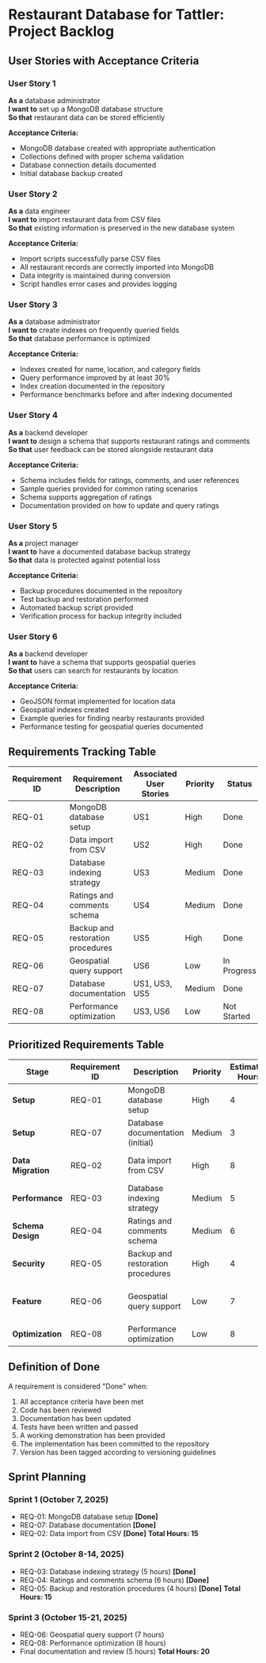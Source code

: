 # Restaurant Database for Tattler: Project Backlog

## User Stories with Acceptance Criteria

### User Story 1
**As a** database administrator  
**I want to** set up a MongoDB database structure  
**So that** restaurant data can be stored efficiently

**Acceptance Criteria:**
- MongoDB database created with appropriate authentication
- Collections defined with proper schema validation
- Database connection details documented
- Initial database backup created

### User Story 2
**As a** data engineer  
**I want to** import restaurant data from CSV files  
**So that** existing information is preserved in the new database system

**Acceptance Criteria:**
- Import scripts successfully parse CSV files
- All restaurant records are correctly imported into MongoDB
- Data integrity is maintained during conversion
- Script handles error cases and provides logging

### User Story 3
**As a** database administrator  
**I want to** create indexes on frequently queried fields  
**So that** database performance is optimized

**Acceptance Criteria:**
- Indexes created for name, location, and category fields
- Query performance improved by at least 30%
- Index creation documented in the repository
- Performance benchmarks before and after indexing documented

### User Story 4
**As a** backend developer  
**I want to** design a schema that supports restaurant ratings and comments  
**So that** user feedback can be stored alongside restaurant data

**Acceptance Criteria:**
- Schema includes fields for ratings, comments, and user references
- Sample queries provided for common rating scenarios
- Schema supports aggregation of ratings
- Documentation provided on how to update and query ratings

### User Story 5
**As a** project manager  
**I want to** have a documented database backup strategy  
**So that** data is protected against potential loss

**Acceptance Criteria:**
- Backup procedures documented in the repository
- Test backup and restoration performed
- Automated backup script provided
- Verification process for backup integrity included

### User Story 6
**As a** backend developer  
**I want to** have a schema that supports geospatial queries  
**So that** users can search for restaurants by location

**Acceptance Criteria:**
- GeoJSON format implemented for location data
- Geospatial indexes created
- Example queries for finding nearby restaurants provided
- Performance testing for geospatial queries documented

## Requirements Tracking Table

| Requirement ID | Requirement Description | Associated User Stories | Priority | Status |
|----------------|-------------------------|-------------------------|----------|--------|
| REQ-01 | MongoDB database setup | US1 | High | Done |
| REQ-02 | Data import from CSV | US2 | High | Done |
| REQ-03 | Database indexing strategy | US3 | Medium | Done |
| REQ-04 | Ratings and comments schema | US4 | Medium | Done |
| REQ-05 | Backup and restoration procedures | US5 | High | Done |
| REQ-06 | Geospatial query support | US6 | Low | In Progress |
| REQ-07 | Database documentation | US1, US3, US5 | Medium | Done |
| REQ-08 | Performance optimization | US3, US6 | Low | Not Started |

## Prioritized Requirements Table

| Stage | Requirement ID | Description | Priority | Estimated Hours | Sprint | Deliverable |
|-------|---------------|-------------|----------|-----------------|--------|-------------|
| **Setup** | REQ-01 | MongoDB database setup | High | 4 | 1 | Configured MongoDB instance |
| **Setup** | REQ-07 | Database documentation (initial) | Medium | 3 | 1 | Setup documentation in README |
| **Data Migration** | REQ-02 | Data import from CSV | High | 8 | 1 | Import scripts and verification |
| **Performance** | REQ-03 | Database indexing strategy | Medium | 5 | 2 | Indexed collections |
| **Schema Design** | REQ-04 | Ratings and comments schema | Medium | 6 | 2 | Schema documentation and examples |
| **Security** | REQ-05 | Backup and restoration procedures | High | 4 | 2 | Backup scripts and documentation |
| **Feature** | REQ-06 | Geospatial query support | Low | 7 | 3 | Geospatial indexes and query examples |
| **Optimization** | REQ-08 | Performance optimization | Low | 8 | 3 | Performance testing report |

## Definition of Done

A requirement is considered "Done" when:

1. All acceptance criteria have been met
2. Code has been reviewed
3. Documentation has been updated
4. Tests have been written and passed
5. A working demonstration has been provided
6. The implementation has been committed to the repository
7. Version has been tagged according to versioning guidelines

## Sprint Planning

### Sprint 1 (October 7, 2025)
- REQ-01: MongoDB database setup **[Done]**
- REQ-07: Database documentation **[Done]**
- REQ-02: Data import from CSV **[Done]**
**Total Hours: 15**

### Sprint 2 (October 8-14, 2025)
- REQ-03: Database indexing strategy (5 hours) **[Done]**
- REQ-04: Ratings and comments schema (6 hours) **[Done]**
- REQ-05: Backup and restoration procedures (4 hours) **[Done]**
**Total Hours: 15**

### Sprint 3 (October 15-21, 2025)
- REQ-06: Geospatial query support (7 hours)
- REQ-08: Performance optimization (8 hours)
- Final documentation and review (5 hours)
**Total Hours: 20**